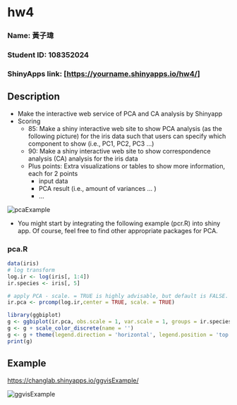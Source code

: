 # hw4

### Name: 黃子瑋
### Student ID: 108352024
### ShinyApps link: [<https://yourname.shinyapps.io/hw4/>]

## Description

* Make the interactive web service of PCA and CA analysis by Shinyapp
* Scoring
  * 85: Make a shiny interactive web site to show PCA analysis (as the following picture) for the iris data such that users can specify which component to show (i.e., PC1, PC2, PC3 ...)
  * 90: Make a shiny interactive web site to show correspondence analysis (CA) analysis for the iris data
  * Plus points: Extra visualizations or tables to show more information, each for 2 points
    * input data
    * PCA result (i.e., amount of variances ... )
    * ...

![pcaExample](/images/img2.png)

* You might start by integrating the following example (pcr.R) into shiny app. Of course, feel free to find other appropriate packages for PCA.

### pca.R

```R
data(iris)
# log transform 
log.ir <- log(iris[, 1:4])
ir.species <- iris[, 5]

# apply PCA - scale. = TRUE is highly advisable, but default is FALSE. 
ir.pca <- prcomp(log.ir,center = TRUE, scale. = TRUE)

library(ggbiplot)
g <- ggbiplot(ir.pca, obs.scale = 1, var.scale = 1, groups = ir.species)
g <- g + scale_color_discrete(name = '')
g <- g + theme(legend.direction = 'horizontal', legend.position = 'top')
print(g)
```
## Example

https://changlab.shinyapps.io/ggvisExample/

![ggvisExample](/images/img1.png)
